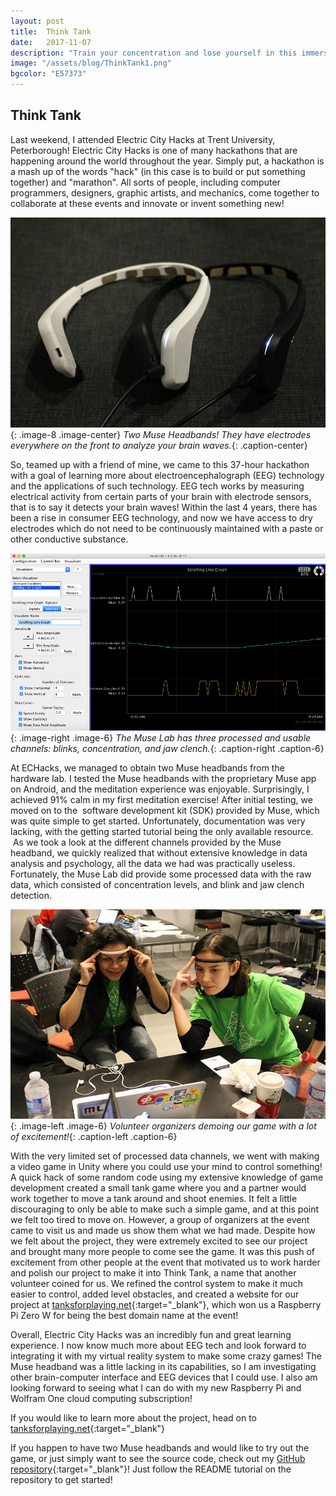 ```yaml
---
layout: post
title:  Think Tank
date:   2017-11-07
description: "Train your concentration and lose yourself in this immersive telepathic co-op tank game!"
image: "/assets/blog/ThinkTank1.png"
bgcolor: "E57373"
---
```


## Think Tank
Last weekend, I attended Electric City Hacks at Trent University, Peterborough! Electric City Hacks is one of many hackathons that are happening around the world throughout the year. Simply put, a hackathon is a mash up of the words "hack" (in this case is to build or put something together) and "marathon". All sorts of people, including computer programmers, designers, graphic artists, and mechanics, come together to collaborate at these events and innovate or invent something new!

![Muse Headbands](/assets/blog/ThinkTank4.JPG){: .image-8 .image-center}
*Two Muse Headbands! They have electrodes everywhere on the front to analyze your brain waves.*{: .caption-center}

So, teamed up with a friend of mine, we came to this 37-hour hackathon with a goal of learning more about electroencephalograph (EEG) technology and the applications of such technology. EEG tech works by measuring electrical activity from certain parts of your brain with electrode sensors, that is to say it detects your brain waves! Within the last 4 years, there has been a rise in consumer EEG technology, and now we have access to dry electrodes which do not need to be continuously maintained with a paste or other conductive substance.

![Muse Lab](/assets/blog/ThinkTank5.png){: .image-right .image-6}
*The Muse Lab has three processed and usable channels: blinks, concentration, and jaw clench.*{: .caption-right .caption-6}

At ECHacks, we managed to obtain two Muse headbands from the hardware lab. I tested the Muse headbands with the proprietary Muse app on Android, and the meditation experience was enjoyable. Surprisingly, I achieved 91% calm in my first meditation exercise! After initial testing, we moved on to the  software development kit (SDK) provided by Muse, which was quite simple to get started. Unfortunately, documentation was very lacking, with the getting started tutorial being the only available resource.  As we took a look at the different channels provided by the Muse headband, we quickly realized that without extensive knowledge in data analysis and psychology, all the data we had was practically useless. Fortunately, the Muse Lab did provide some processed data with the raw data, which consisted of concentration levels, and blink and jaw clench detection.

![Volunteers](/assets/blog/ThinkTank3.JPG){: .image-left .image-6}
*Volunteer organizers demoing our game with a lot of excitement!*{: .caption-left .caption-6}

With the very limited set of processed data channels, we went with making a video game in Unity where you could use your mind to control something! A quick hack of some random code using my extensive knowledge of game development created a small tank game where you and a partner would work together to move a tank around and shoot enemies. It felt a little discouraging to only be able to make such a simple game, and at this point we felt too tired to move on. However, a group of organizers at the event came to visit us and made us show them what we had made. Despite how we felt about the project, they were extremely excited to see our project and brought many more people to come see the game. It was this push of excitement from other people at the event that motivated us to work harder and polish our project to make it into Think Tank, a name that another volunteer coined for us. We refined the control system to make it much easier to control, added level obstacles, and created a website for our project at [tanksforplaying.net](http://tanksforplaying.net){:target="_blank"}, which won us a Raspberry Pi Zero W for being the best domain name at the event!

Overall, Electric City Hacks was an incredibly fun and great learning experience. I now know much more about EEG tech and look forward to integrating it with my virtual reality system to make some crazy games! The Muse headband was a little lacking in its capabilities, so I am investigating other brain-computer interface and EEG devices that I could use. I also am looking forward to seeing what I can do with my new Raspberry Pi and Wolfram One cloud computing subscription!

If you would like to learn more about the project, head on to [tanksforplaying.net](http://tanksforplaying.net){:target="_blank"}

If you happen to have two Muse headbands and would like to try out the game, or just simply want to see the source code, check out my [GitHub repository](https://github.com/WilliamLQin/Think-Tank){:target="_blank"}! Just follow the README tutorial on the repository to get started!